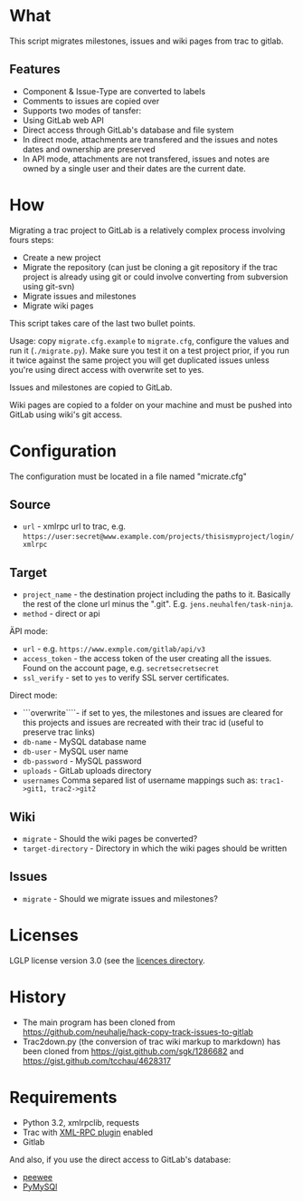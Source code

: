 What
=====

 This script migrates milestones, issues and wiki pages from trac to gitlab.

Features
--------
 * Component & Issue-Type are converted to labels
 * Comments to issues are copied over
 * Supports two modes of tansfer:
  * Using GitLab web API
  * Direct access through GitLab's database and file system
 * In direct mode, attachments are transfered and the issues and notes dates and ownership are preserved
 * In API mode, attachments are not transfered, issues and notes are owned by a single user and their dates are the current date.

How
====

Migrating a trac project to GitLab is a relatively complex process involving fours steps:

 * Create a new project
 * Migrate the repository (can just be cloning a git repository if the trac project is already using git or could involve converting from subversion using git-svn)
 * Migrate issues and milestones
 * Migrate wiki pages

This script takes care of the last two bullet points.

 Usage: copy ```migrate.cfg.example``` to ```migrate.cfg```, configure the values and run it (```./migrate.py```). Make sure you test it on a test project prior, if you run it twice against the same project you will get duplicated issues unless you're using direct access with overwrite set to yes.

Issues and milestones are copied to GitLab.

Wiki pages are copied to a folder on your machine and must be pushed into GitLab using wiki's git access.

Configuration
=============

The configuration must be located in a file named "micrate.cfg"

Source
-------

 * ```url``` - xmlrpc url to trac, e.g. ```https://user:secret@www.example.com/projects/thisismyproject/login/xmlrpc```

Target
-------

 * ```project_name``` - the destination project including the paths to it. Basically the rest of the clone url minus the ".git". E.g. ```jens.neuhalfen/task-ninja```.
 * ```method``` - direct or api

ÄPI mode:

 * ```url``` - e.g. ```https://www.exmple.com/gitlab/api/v3```
 * ```access_token``` - the access token of the user creating all the issues. Found on the account page,  e.g. ```secretsecretsecret```
 * ```ssl_verify``` - set to ```yes``` to verify SSL server certificates.

Direct mode:

 * ```overwrite````- if set to yes, the milestones and issues are cleared for this projects and issues are recreated with their trac id (useful to preserve trac links)
 * ```db-name``` - MySQL database name
 * ```db-user``` - MySQL user name
 * ```db-password``` - MySQL password
 * ```uploads``` - GitLab uploads directory
 * ```usernames``` Comma separed list of username mappings such as: ```trac1->git1, trac2->git2```

Wiki
----

 * ```migrate``` - Should the wiki pages be converted?
 * ```target-directory``` - Directory in which the wiki pages should be written

Issues
------

 * ```migrate``` - Should we migrate issues and milestones?

Licenses
========

LGLP license version 3.0 (see the [licences directory](licences).

History
=======

 * The main program has been cloned from https://github.com/neuhalje/hack-copy-track-issues-to-gitlab
 * Trac2down.py (the conversion of trac wiki markup to markdown) has been cloned from https://gist.github.com/sgk/1286682 and https://gist.github.com/tcchau/4628317

Requirements
==============

 * Python 3.2, xmlrpclib, requests
 * Trac with [XML-RPC plugin](http://trac-hacks.org/wiki/XmlRpcPlugin) enabled
 * Gitlab
 
 And also, if you use the direct access to GitLab's database:
 * [peewee](https://github.com/coleifer/peewee) 
 * [PyMySQl](https://github.com/PyMySQL/PyMySQL)
